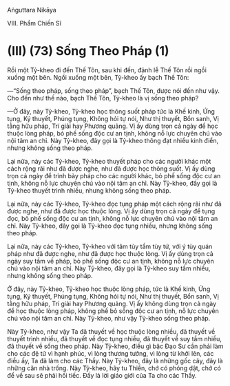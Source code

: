 Aṅguttara Nikāya

VIII. Phẩm Chiến Sĩ

# (III) (73) Sống Theo Pháp (1)

Rồi một Tỷ-kheo đi đến Thế Tôn, sau khi đến, đảnh lễ Thế Tôn rồi ngồi xuống một bên. Ngồi xuống một bên, Tỷ-kheo ấy bạch Thế Tôn:

—“Sống theo pháp, sống theo pháp”, bạch Thế Tôn, được nói đến như vậy. Cho đến như thế nào, bạch Thế Tôn, Tỷ-kheo là vị sống theo pháp?

—Ở đây, này Tỷ-kheo, Tỷ-kheo học thông suốt pháp tức là Khế kinh, Ứng tụng, Ký thuyết, Phúng tụng, Không hỏi tự nói, Như thị thuyết, Bổn sanh, Vị tằng hữu pháp, Trí giải hay Phương quảng. Vị ấy dùng trọn cả ngày để học thuộc lòng pháp, bỏ phế sống độc cư an tịnh, không nỗ lực chuyên chú vào nội tâm an chỉ. Này Tỷ-kheo, đây gọi là Tỷ-kheo thông đạt nhiều kinh điển, nhưng không sống theo pháp.

Lại nữa, này các Tỷ-kheo, Tỷ-kheo thuyết pháp cho các người khác một cách rộng rãi như đã được nghe, như đã được học thông suốt. Vị ấy dùng trọn cả ngày để trình bày pháp cho các người khác, bỏ phế sống độc cư an tịnh, không nỗ lực chuyên chú vào nội tâm an chỉ. Này Tỷ-kheo, đấy gọi là Tỷ-kheo thuyết trình nhiều, nhưng không sống theo pháp.

Lại nữa, này các Tỷ-kheo, Tỷ-kheo đọc tụng pháp một cách rộng rãi như đã được nghe, như đã được học thuộc lòng. Vị ấy dùng trọn cả ngày để tụng đọc, bỏ phế sống độc cư an tịnh, không nỗ lực chuyên chú vào nội tâm an chỉ. Này Tỷ-kheo, đây gọi là Tỷ-kheo đọc tụng nhiều, nhưng không sống theo pháp.

Lại nữa, này các Tỷ-kheo, Tỷ-kheo với tâm tùy tầm tùy tứ, với ý tùy quán pháp như đã được nghe, như đã được học thuộc lòng. Vị ấy dùng trọn cả ngày suy tầm về pháp, bỏ phế sống độc cư an tịnh, không nỗ lực chuyên chú vào nội tâm an chỉ. Này Tỷ-kheo, đây gọi là Tỷ-kheo suy tầm nhiều, nhưng không sống theo pháp.

Ở đây, này Tỷ-kheo, Tỷ-kheo học thuộc lòng pháp, tức là Khế kinh, Ứng tụng, Ký thuyết, Phúng tụng, Không hỏi tự nói, Như thị thuyết, Bổn sanh, Vị tằng hữu pháp, Trí giải hay Phương quảng. Vị ấy không dùng trọn cả ngày để học thuộc lòng pháp, không phế bỏ sống độc cư an tịnh, nỗ lực chuyên chú vào nội tâm an chỉ. Này Tỷ-kheo, như vậy Tỷ-kheo sống theo pháp.

Này Tỷ-kheo, như vậy Ta đã thuyết về học thuộc lòng nhiều, đã thuyết về thuyết trình nhiều, đã thuyết về đọc tụng nhiều, đã thuyết về suy tầm nhiều, đã thuyết về sống theo pháp. Này Tỷ-kheo, điều gì bậc Ðạo Sư cần phải làm cho các đệ tử vì hạnh phúc, vì lòng thương tưởng, vì lòng từ khởi lên, các điều ấy, Ta đã làm cho các Thầy. Này Tỷ-kheo, đây là những gốc cây, đây là những căn nhà trống. Này Tỷ-kheo, hãy tu Thiền, chớ có phóng dật, chớ có để về sau sẽ phải hối tiếc. Ðấy là lời giáo giới của Ta cho các Thầy.

